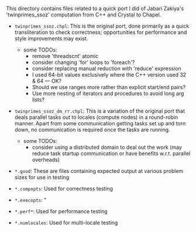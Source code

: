 This directory contains files related to a quick port I did of Jabari
Zakiya's 'twinprimes_ssoz' computation from C++ and Crystal to Chapel.

* `twinprimes_ssoz.chpl`: This is the original port, done primarily as
  a quick transliteration to check correctness; opportunities for
  performance and style improvements may exist.

  - some TODOs:
    - remove 'threadscnt' atomic
    - consider changing 'for' loops to 'foreach'?
    - consider replacing manual reduction with 'reduce' expression
    - I used 64-bit values exclusively where the C++ version used 32 & 64 — OK?
    - Should we use ranges more rather than explicit start/end pairs?
    - Use more nesting of iterators and procedures to avoid long arg lists?

* `twinprimes_ssoz_dm_rr.chpl`: This is a variation of the original
  port that deals parallel tasks out to locales (compute nodes) in a
  round-robin manner.  Apart from some communication getting tasks set
  up and torn down, no communication is required once the tasks are
  running.
  
  - some TODOs:
    - consider using a distributed domain to deal out the work (may reduce
      task startup communication or have benefits w.r.t. parallel overheads)

* `*.good`: These are files containing expected output at various
  problem sizes for use in testing

* `*.compopts`: Used for correctness testing
* `*.execopts`: "

* `*.perf*`: Used for performance testing

* `*.numlocales`: Used for multi-locale testing
